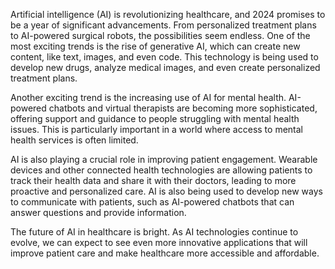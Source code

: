 Artificial intelligence (AI) is revolutionizing healthcare, and 2024 promises to be a year of significant advancements. From personalized treatment plans to AI-powered surgical robots, the possibilities seem endless. One of the most exciting trends is the rise of generative AI, which can create new content, like text, images, and even code. This technology is being used to develop new drugs, analyze medical images, and even create personalized treatment plans. 

Another exciting trend is the increasing use of AI for mental health. AI-powered chatbots and virtual therapists are becoming more sophisticated, offering support and guidance to people struggling with mental health issues. This is particularly important in a world where access to mental health services is often limited. 

AI is also playing a crucial role in improving patient engagement. Wearable devices and other connected health technologies are allowing patients to track their health data and share it with their doctors, leading to more proactive and personalized care. AI is also being used to develop new ways to communicate with patients, such as AI-powered chatbots that can answer questions and provide information. 

The future of AI in healthcare is bright. As AI technologies continue to evolve, we can expect to see even more innovative applications that will improve patient care and make healthcare more accessible and affordable.